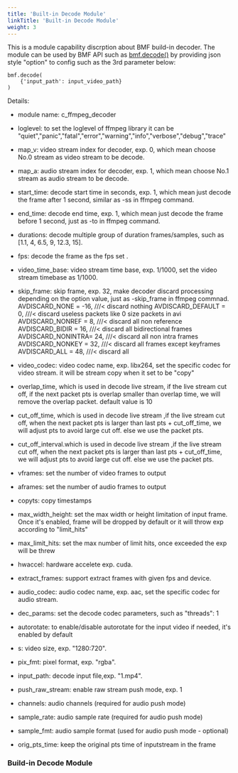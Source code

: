 ```yaml
---
title: 'Built-in Decode Module'
linkTitle: 'Built-in Decode Module'
weight: 3
---
```



This is a module capability discrption about BMF build-in decoder. The module can be used by BMF API such as  [bmf.decode()](https://babitmf.github.io/docs/bmf/api/api_in_python/transcode_functions/#decode)  by providing json style "option" to config such as the 3rd parameter below:


```
bmf.decode(
    {'input_path': input_video_path}
)

```
Details:

 - module name: c_ffmpeg_decoder

 - loglevel: to set the loglevel of ffmpeg library it can be "quiet","panic","fatal","error","warning","info","verbose","debug","trace"

 - map_v: video stream index for decoder, exp. 0, which mean choose No.0 stream as video stream to be decode.

 - map_a: audio stream index for decoder, exp. 1, which mean choose No.1 stream as audio stream to be decode.

 - start_time: decode start time in seconds, exp. 1, which mean just decode the frame after 1 second, similar as -ss in ffmpeg command.

 - end_time: decode end time, exp. 1, which mean just decode the frame before 1 second, just as -to in ffmpeg command.

 - durations: decode multiple group of duration frames/samples, such as [1.1, 4, 6.5, 9, 12.3, 15].

 - fps: decode the frame as the fps set .

 - video_time_base: video stream time base, exp. 1/1000, set the video stream timebase as 1/1000.

 - skip_frame: skip frame, exp. 32, make decoder discard processing depending on the option value, just as -skip_frame in ffmpeg commnad. AVDISCARD_NONE = -16, ///< discard nothing AVDISCARD_DEFAULT = 0, ///< discard useless packets like 0 size packets in avi AVDISCARD_NONREF = 8, ///< discard all non reference AVDISCARD_BIDIR = 16, ///< discard all bidirectional frames AVDISCARD_NONINTRA= 24, ///< discard all non intra frames AVDISCARD_NONKEY = 32, ///< discard all frames except keyframes AVDISCARD_ALL = 48, ///< discard all

 - video_codec: video codec name, exp. libx264, set the specific codec for video stream. it will be stream copy when it set to be "copy"

 - overlap_time, which is used in decode live stream, if the live stream cut off, if the next packet pts is overlap smaller than overlap time, we will remove the overlap packet. default value is 10

 - cut_off_time, which is used in decode live stream ,if the live stream cut off, when the next packet pts is larger than last pts + cut_off_time, we will adjust pts to avoid large cut off. else we use the packet pts.

 - cut_off_interval.which is used in decode live stream ,if the live stream cut off, when the next packet pts is larger than last pts + cut_off_time, we will adjust pts to avoid large cut off. else we use the packet pts.

 - vframes: set the number of video frames to output

 - aframes: set the number of audio frames to output

 - copyts: copy timestamps

 - max_width_height: set the max width or height limitation of input frame. Once it's enabled, frame will be dropped by default or it will throw exp according to "limit_hits"

 - max_limit_hits: set the max number of limit hits, once exceeded the exp will be threw

 - hwaccel: hardware accelete exp. cuda.
 - extract_frames: support extract frames with given fps and device.

 - audio_codec: audio codec name, exp. aac, set the specific codec for audio stream.

 - dec_params: set the decode codec parameters, such as "threads": 1

 - autorotate: to enable/disable autorotate for the input video if needed, it's enabled by default

 - s: video size, exp. "1280:720".

 - pix_fmt: pixel format, exp. "rgba".

 - input_path: decode input file,exp. "1.mp4".

 - push_raw_stream: enable raw stream push mode, exp. 1

 - channels: audio channels (required for audio push mode)

 - sample_rate: audio sample rate (required for audio push mode)

 - sample_fmt: audio sample format (used for audio push mode - optional)

 - orig_pts_time: keep the original pts time of inputstream in the frame


### Build-in Decode Module

